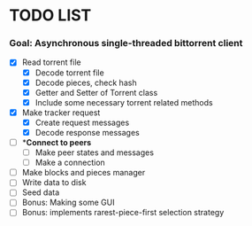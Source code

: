 # TODO LIST
### Goal: Asynchronous single-threaded bittorrent client

- [x] Read torrent file
  - [x] Decode torrent file
  - [x] Decode pieces, check hash
  - [x] Getter and Setter of Torrent class
  - [x] Include some necessary torrent related methods
- [x] Make tracker request
  - [x] Create request messages
  - [x] Decode response messages
- [ ] ***Connect to peers**
  - [ ] Make peer states and messages
  - [ ] Make a connection
- [ ] Make blocks and pieces manager
- [ ] Write data to disk
- [ ] Seed data
- [ ] Bonus: Making some GUI
- [ ] Bonus: implements rarest-piece-first selection strategy
